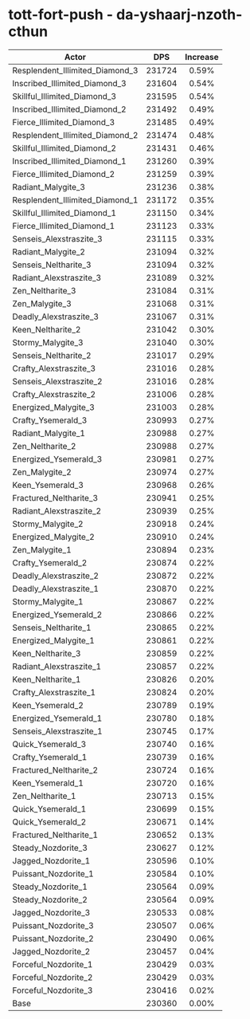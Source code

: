 # tott-fort-push - da-yshaarj-nzoth-cthun
| Actor | DPS | Increase |
|---|:---:|:---:|
|Resplendent_Illimited_Diamond_3|231724|0.59%|
|Inscribed_Illimited_Diamond_3|231604|0.54%|
|Skillful_Illimited_Diamond_3|231595|0.54%|
|Inscribed_Illimited_Diamond_2|231492|0.49%|
|Fierce_Illimited_Diamond_3|231485|0.49%|
|Resplendent_Illimited_Diamond_2|231474|0.48%|
|Skillful_Illimited_Diamond_2|231431|0.46%|
|Inscribed_Illimited_Diamond_1|231260|0.39%|
|Fierce_Illimited_Diamond_2|231259|0.39%|
|Radiant_Malygite_3|231236|0.38%|
|Resplendent_Illimited_Diamond_1|231172|0.35%|
|Skillful_Illimited_Diamond_1|231150|0.34%|
|Fierce_Illimited_Diamond_1|231123|0.33%|
|Senseis_Alexstraszite_3|231115|0.33%|
|Radiant_Malygite_2|231094|0.32%|
|Senseis_Neltharite_3|231094|0.32%|
|Radiant_Alexstraszite_3|231089|0.32%|
|Zen_Neltharite_3|231084|0.31%|
|Zen_Malygite_3|231068|0.31%|
|Deadly_Alexstraszite_3|231067|0.31%|
|Keen_Neltharite_2|231042|0.30%|
|Stormy_Malygite_3|231040|0.30%|
|Senseis_Neltharite_2|231017|0.29%|
|Crafty_Alexstraszite_3|231016|0.28%|
|Senseis_Alexstraszite_2|231016|0.28%|
|Crafty_Alexstraszite_2|231006|0.28%|
|Energized_Malygite_3|231003|0.28%|
|Crafty_Ysemerald_3|230993|0.27%|
|Radiant_Malygite_1|230988|0.27%|
|Zen_Neltharite_2|230988|0.27%|
|Energized_Ysemerald_3|230981|0.27%|
|Zen_Malygite_2|230974|0.27%|
|Keen_Ysemerald_3|230968|0.26%|
|Fractured_Neltharite_3|230941|0.25%|
|Radiant_Alexstraszite_2|230939|0.25%|
|Stormy_Malygite_2|230918|0.24%|
|Energized_Malygite_2|230910|0.24%|
|Zen_Malygite_1|230894|0.23%|
|Crafty_Ysemerald_2|230874|0.22%|
|Deadly_Alexstraszite_2|230872|0.22%|
|Deadly_Alexstraszite_1|230870|0.22%|
|Stormy_Malygite_1|230867|0.22%|
|Energized_Ysemerald_2|230866|0.22%|
|Senseis_Neltharite_1|230865|0.22%|
|Energized_Malygite_1|230861|0.22%|
|Keen_Neltharite_3|230859|0.22%|
|Radiant_Alexstraszite_1|230857|0.22%|
|Keen_Neltharite_1|230826|0.20%|
|Crafty_Alexstraszite_1|230824|0.20%|
|Keen_Ysemerald_2|230789|0.19%|
|Energized_Ysemerald_1|230780|0.18%|
|Senseis_Alexstraszite_1|230745|0.17%|
|Quick_Ysemerald_3|230740|0.16%|
|Crafty_Ysemerald_1|230739|0.16%|
|Fractured_Neltharite_2|230724|0.16%|
|Keen_Ysemerald_1|230720|0.16%|
|Zen_Neltharite_1|230713|0.15%|
|Quick_Ysemerald_1|230699|0.15%|
|Quick_Ysemerald_2|230671|0.14%|
|Fractured_Neltharite_1|230652|0.13%|
|Steady_Nozdorite_3|230627|0.12%|
|Jagged_Nozdorite_1|230596|0.10%|
|Puissant_Nozdorite_1|230584|0.10%|
|Steady_Nozdorite_1|230564|0.09%|
|Steady_Nozdorite_2|230564|0.09%|
|Jagged_Nozdorite_3|230533|0.08%|
|Puissant_Nozdorite_3|230507|0.06%|
|Puissant_Nozdorite_2|230490|0.06%|
|Jagged_Nozdorite_2|230457|0.04%|
|Forceful_Nozdorite_1|230429|0.03%|
|Forceful_Nozdorite_2|230429|0.03%|
|Forceful_Nozdorite_3|230416|0.02%|
|Base|230360|0.00%|
